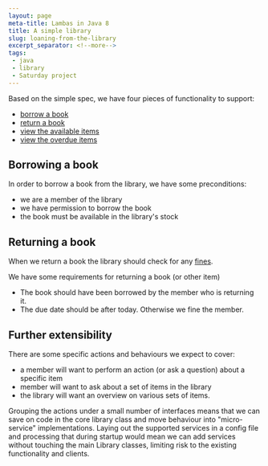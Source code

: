 ```yaml
---
layout: page
meta-title: Lambas in Java 8
title: A simple library 
slug: loaning-from-the-library
excerpt_separator: <!--more-->
tags:
 - java
 - library
 - Saturday project 
---
```



Based on the simple spec, we have four pieces of functionality to support:

- [borrow a book][ITEM1]
- [return a book][ITEM2]
- [view the available items][ITEM3]
- [view the overdue items][ITEM4]


Borrowing a book
----------------

In order to borrow a book from the library, we have some preconditions:

- we are a member of the library
- we have permission to borrow the book
- the book must be available in the library's stock



Returning a book
----------------
When we return a book the library should check for any [fines][FINES]. 

We have some requirements for returning a book (or other item)

- The book should have been borrowed by the member who is returning it. 
- The due date should be after today. Otherwise we fine the member. 







Further extensibility
----------------------

There are some specific actions and behaviours we expect to cover:
- a member will want to perform an action (or ask a question) about a specific item
-  member will want to ask about a set of items in the library
- the library will want an overview on various sets of items. 

Grouping the actions under a small number of interfaces means that we can save on code in the core library class and move behaviour into "micro-service" implementations. Laying out the supported services in a config file and processing that during startup would mean we can add services without touching the main Library classes, limiting risk to the existing functionality and clients. 


   [ITEM1]: https://github.com/codingSteve/library/issues/1
   [ITEM2]: https://github.com/codingSteve/library/issues/2
   [ITEM3]: https://github.com/codingSteve/library/issues/3
   [ITEM4]: https://github.com/codingSteve/library/issues/4
   [FINES]: /docs/2015-09-26-fee-schedule






